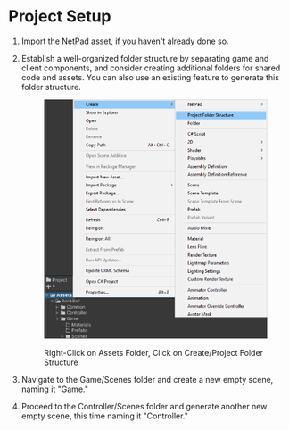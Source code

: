 # Project Setup

1. Import the NetPad asset, if you haven't already done so.
2.  Establish a well-organized folder structure by separating game and client components, and consider creating additional folders for shared code and assets. You can also use an existing feature to generate this folder structure.

    <figure><img src="../../../.gitbook/assets/image (9).png" alt=""><figcaption><p>RIght-Click on Assets Folder, Click on Create/Project Folder Structure</p></figcaption></figure>


3. Navigate to the Game/Scenes folder and create a new empty scene, naming it "Game."
4. Proceed to the Controller/Scenes folder and generate another new empty scene, this time naming it "Controller."
